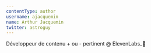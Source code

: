 ```yaml
---
contentType: author
username: ajacquemin
name: Arthur Jacquemin
twitter: astroguy
---
```

Développeur de contenu + ou - pertinent @ ElevenLabs_🚀
